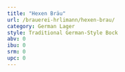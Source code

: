 ```yaml
---
title: "Hexen Bräu"
url: /brauerei-hrlimann/hexen-brau/
category: German Lager
style: Traditional German-Style Bock
abv: 0
ibu: 0
srm: 0
upc: 0
---
```


